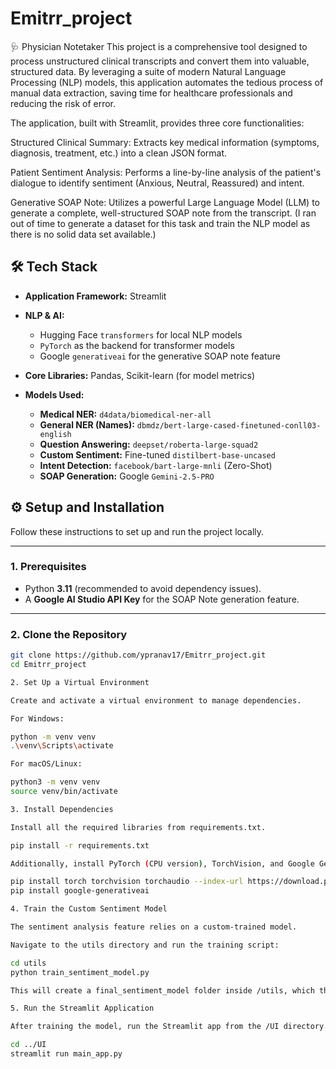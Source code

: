 # Emitrr_project
🩺 Physician Notetaker
This project is a comprehensive tool designed to process unstructured clinical transcripts and convert them into valuable, structured data. By leveraging a suite of modern Natural Language Processing (NLP) models, this application automates the tedious process of manual data extraction, saving time for healthcare professionals and reducing the risk of error.

The application, built with Streamlit, provides three core functionalities:

Structured Clinical Summary: Extracts key medical information (symptoms, diagnosis, treatment, etc.) into a clean JSON format.

Patient Sentiment Analysis: Performs a line-by-line analysis of the patient's dialogue to identify sentiment (Anxious, Neutral, Reassured) and intent.

Generative SOAP Note: Utilizes a powerful Large Language Model (LLM) to generate a complete, well-structured SOAP note from the transcript.
(I ran out of time to generate a dataset for this task and train the NLP model as there is no solid data set available.)

## 🛠 Tech Stack

- **Application Framework:** Streamlit  

- **NLP & AI:**  
  - Hugging Face `transformers` for local NLP models  
  - `PyTorch` as the backend for transformer models  
  - Google `generativeai` for the generative SOAP note feature  

- **Core Libraries:** Pandas, Scikit-learn (for model metrics)  

- **Models Used:**  
  - **Medical NER:** `d4data/biomedical-ner-all`  
  - **General NER (Names):** `dbmdz/bert-large-cased-finetuned-conll03-english`  
  - **Question Answering:** `deepset/roberta-large-squad2`  
  - **Custom Sentiment:** Fine-tuned `distilbert-base-uncased`  
  - **Intent Detection:** `facebook/bart-large-mnli` (Zero-Shot)  
  - **SOAP Generation:** Google `Gemini-2.5-PRO`

## ⚙️ Setup and Installation

Follow these instructions to set up and run the project locally.

---

### 1. Prerequisites
- Python **3.11** (recommended to avoid dependency issues).  
- A **Google AI Studio API Key** for the SOAP Note generation feature.  

---

### 2. Clone the Repository
```bash
git clone https://github.com/ypranav17/Emitrr_project.git
cd Emitrr_project

2. Set Up a Virtual Environment

Create and activate a virtual environment to manage dependencies.

For Windows:

python -m venv venv
.\venv\Scripts\activate

For macOS/Linux:

python3 -m venv venv
source venv/bin/activate

3. Install Dependencies

Install all the required libraries from requirements.txt.

pip install -r requirements.txt

Additionally, install PyTorch (CPU version), TorchVision, and Google Generative AI:

pip install torch torchvision torchaudio --index-url https://download.pytorch.org/whl/cpu
pip install google-generativeai

4. Train the Custom Sentiment Model

The sentiment analysis feature relies on a custom-trained model.

Navigate to the utils directory and run the training script:

cd utils
python train_sentiment_model.py

This will create a final_sentiment_model folder inside /utils, which the main application will use.

5. Run the Streamlit Application

After training the model, run the Streamlit app from the /UI directory.

cd ../UI
streamlit run main_app.py


